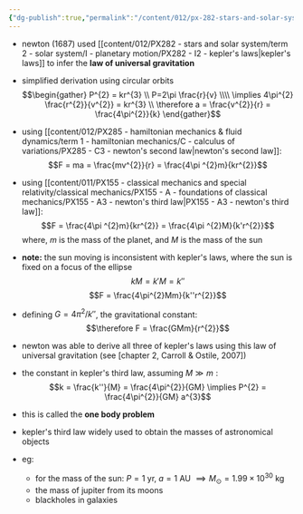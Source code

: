 ```yaml
---
{"dg-publish":true,"permalink":"/content/012/px-282-stars-and-solar-system/term-2-solar-system/i-planetary-motion/px-282-i3-newtons-laws/","noteIcon":"1","created":"2025-01-17T11:32:26.304+00:00","updated":"2025-01-17T11:51:50.705+00:00"}
---
```


- newton (1687) used [[content/012/PX282 - stars and solar system/term 2 - solar system/I - planetary motion/PX282 - I2 - kepler's laws\|kepler's laws]] to infer the **law of universal gravitation**

- simplified derivation using circular orbits
$$\begin{gather}
P^{2} = kr^{3} \\
P=2\pi \frac{r}{v} \\\\
\implies 4\pi^{2} \frac{r^{2}}{v^{2}} = kr^{3}   \\
\therefore a = \frac{v^{2}}{r} = \frac{4\pi^{2}}{k}
\end{gather}$$
- using [[content/012/PX285 - hamiltonian mechanics & fluid dynamics/term 1 - hamiltonian mechanics/C - calculus of variations/PX285 - C3 - newton's second law\|newton's second law]]:
$$F = ma = \frac{mv^{2}}{r} = \frac{4\pi ^{2}m}{kr^{2}}$$
- using [[content/011/PX155 - classical mechanics and special relativity/classical mechanics/PX155 - A - foundations of classical mechanics/PX155 - A3 - newton's third law\|PX155 - A3 - newton's third law]]:
$$F = \frac{4\pi ^{2}m}{kr^{2}} = \frac{4\pi ^{2}M}{k'r^{2}}$$
	where, $m$ is the mass of the planet, and $M$ is the mass of the sun
- **note:** the sun moving is inconsistent with kepler's laws, where the sun is fixed on a focus of the ellipse 
$$kM = k'M = k''$$
$$F = \frac{4\pi^{2}Mm}{k''r^{2}}$$
- defining ${} G = 4\pi^{2}/k'' {}$, the gravitational constant:
$$\therefore F = \frac{GMm}{r^{2}}$$
- newton was able to derive all three of kepler's laws using this law of universal gravitation (see [chapter 2, Carroll & Ostile, 2007])

- the constant in kepler's third law, assuming ${} M\gg m: {}$
$$k = \frac{k''}{M} = \frac{4\pi^{2}}{GM} \implies P^{2}  = \frac{4\pi^{2}}{GM} a^{3}$$
- this is called the **one body problem**

- kepler's third law widely used to obtain the masses of astronomical objects

- eg: 
	- for the mass of the sun: $P = 1$ yr, $a=1$ AU $\implies M_{\odot} = 1.99\times10^{30}$ kg 
	- the mass of jupiter from its moons
	- blackholes in galaxies
